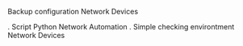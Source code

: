 Backup configuration Network Devices

. Script Python Network Automation
. Simple checking environtment Network Devices
